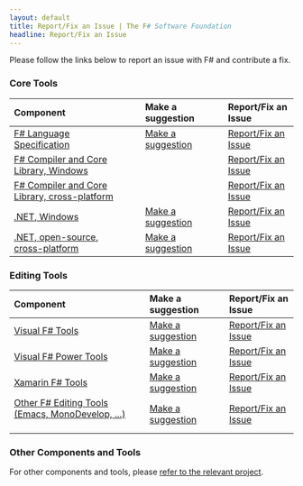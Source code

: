 ```yaml
---
layout: default
title: Report/Fix an Issue | The F# Software Foundation
headline: Report/Fix an Issue
---
```


Please follow the links below to report an issue with F# and contribute a fix.

### Core Tools

| Component         |   | Make a suggestion   |   | Report/Fix an Issue |
|:------------------|:--|:--------------------|:--|:------------------|
| [F# Language Specification](http://fsharp.org/specs/language-spec/)               &nbsp; | &nbsp; | [Make a suggestion](https://fslang.uservoice.com/forums/245727-f-language)     |  &nbsp; |  [Report/Fix an Issue](http://fsharp.org/specs/language-spec/)      | 
| [F# Compiler and Core Library, Windows](http://visualfsharp.codeplex.com)         &nbsp; | &nbsp; |                                                                                |  &nbsp; |  [Report/Fix an Issue](http://visualfsharp.codeplex.com) | 
| [F# Compiler and Core Library, cross-platform](http://github.com/fsharp/fsharp)   &nbsp; | &nbsp; |                                                                                |  &nbsp; |  [Report/Fix an Issue](http://github.com/fsharp/fsharp) | 
| [.NET, Windows](http://www.microsoft.com/net)                                     &nbsp; | &nbsp; | [Make a suggestion](http://visualstudio.uservoice.com/forums/121579-visual-studio/category/31481-net)     |  &nbsp; |  [Report/Fix an Issue](http://connect.microsoft.com/visualstudio) | 
| [.NET, open-source, cross-platform](http://www.mono-project.com/)                 &nbsp; | &nbsp; | [Make a suggestion](http://www.mono-project.com/community/)     |  &nbsp; | [Report/Fix an Issue](http://www.mono-project.com/community/) |

### Editing Tools

| Component           |   | Make a suggestion   |   | Report/Fix an Issue |
|:--------------------|:--|:------------------|:--|:------------------|
| [Visual F# Tools](http://visualfsharp.codeplex.com)                                                      &nbsp; | &nbsp; |  [Make a suggestion](http://visualstudio.uservoice.com/forums/121579-visual-studio/category/30935-languages-f-tools)     |  | [Report/Fix an Issue](http://visualfsharp.codeplex.com) |
| [Visual F# Power Tools](http://fsprojects.github.io/VisualFSharpPowerTools/)                             &nbsp; | &nbsp; | [Make a suggestion](http://vfpt.uservoice.com/)     | |    [Report/Fix an Issue](https://github.com/fsprojects/VisualFSharpPowerTools/) |
| [Xamarin F# Tools](http://developer.xamarin.com/guides/cross-platform/fsharp/fsharp_support_overview/)   &nbsp; | &nbsp; |  [Make a suggestion](http://fsharpbinding.uservoice.com/)     | |   [Report/Fix an Issue](http://fsharp.github.io/fsharpbinding/) |
| [Other F# Editing Tools (Emacs, MonoDevelop, ...)](http://fsharp.github.io/fsharpbinding/)               &nbsp; | &nbsp; | [Make a suggestion](http://fsharpbinding.uservoice.com/)     | |  [Report/Fix an Issue](http://fsharp.github.io/fsharpbinding/) |

### Other Components and Tools

For other components and tools, please [refer to the relevant project](http://fsharp.org/community/projects).

